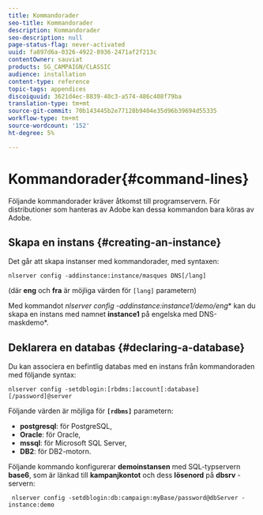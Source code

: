 ```yaml
---
title: Kommandorader
seo-title: Kommandorader
description: Kommandorader
seo-description: null
page-status-flag: never-activated
uuid: fa897d6a-0326-4922-8936-2471af2f213c
contentOwner: sauviat
products: SG_CAMPAIGN/CLASSIC
audience: installation
content-type: reference
topic-tags: appendices
discoiquuid: 3621d4ec-8839-40c3-a574-486c408f79ba
translation-type: tm+mt
source-git-commit: 70b143445b2e77128b9404e35d96b39694d55335
workflow-type: tm+mt
source-wordcount: '152'
ht-degree: 5%

---
```



# Kommandorader{#command-lines}

Följande kommandorader kräver åtkomst till programservern. För distributioner som hanteras av Adobe kan dessa kommandon bara köras av Adobe.

## Skapa en instans {#creating-an-instance}

Det går att skapa instanser med kommandorader, med syntaxen:

```
nlserver config -addinstance:instance/masques DNS[/lang]
```

(där **eng** och **fra** är möjliga värden för `[lang]` parametern)

Med kommandot **nlserver config -addinstance:instance1/demo*/eng** kan du skapa en instans med namnet **instance1** på engelska med DNS-maskdemo*.

## Deklarera en databas {#declaring-a-database}

Du kan associera en befintlig databas med en instans från kommandoraden med följande syntax:

```
nlserver config -setdblogin:[rbdms:]account[:database][/password]@server
```

Följande värden är möjliga för **`[rdbms]`** parametern:

* **postgresql**: för PostgreSQL,
* **Oracle**: för Oracle,
* **mssql**: för Microsoft SQL Server,
* **DB2**: för DB2-motorn.

Följande kommando konfigurerar **demoinstansen** med SQL-typservern **base6**, som är länkad till **kampanjkontot** och dess **lösenord** på **dbsrv** -servern:

```
 nlserver config -setdblogin:db:campaign:myBase/password@dbServer -instance:demo
```

